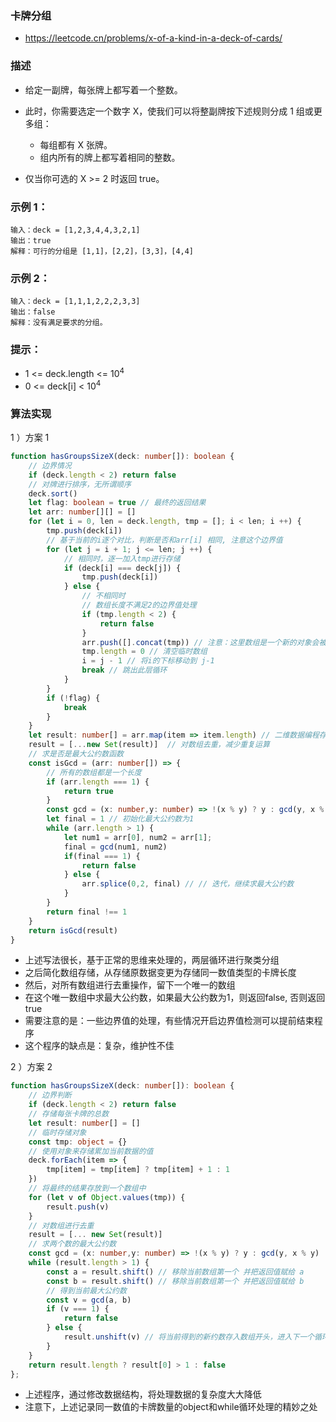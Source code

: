 ### 卡牌分组

- https://leetcode.cn/problems/x-of-a-kind-in-a-deck-of-cards/

### 描述

- 给定一副牌，每张牌上都写着一个整数。

- 此时，你需要选定一个数字 X，使我们可以将整副牌按下述规则分成 1 组或更多组：
  * 每组都有 X 张牌。
  * 组内所有的牌上都写着相同的整数。

- 仅当你可选的 X >= 2 时返回 true。

### 示例 1：

```
输入：deck = [1,2,3,4,4,3,2,1]
输出：true
解释：可行的分组是 [1,1]，[2,2]，[3,3]，[4,4]
```

### 示例 2：

```
输入：deck = [1,1,1,2,2,2,3,3]
输出：false
解释：没有满足要求的分组。
```
### 提示：

- 1 <= deck.length <= $10^4$
- 0 <= deck[i] < $10^4$

### 算法实现

1 ）方案 1

```ts
function hasGroupsSizeX(deck: number[]): boolean {
    // 边界情况
    if (deck.length < 2) return false
    // 对牌进行排序，无所谓顺序
    deck.sort()
    let flag: boolean = true // 最终的返回结果
    let arr: number[][] = []
    for (let i = 0, len = deck.length, tmp = []; i < len; i ++) {
        tmp.push(deck[i])
        // 基于当前的i逐个对比，判断是否和arr[i] 相同, 注意这个边界值
        for (let j = i + 1; j <= len; j ++) {
            // 相同时，逐一加入tmp进行存储
            if (deck[i] === deck[j]) {
                tmp.push(deck[i])
            } else {
                // 不相同时
                // 数组长度不满足2的边界值处理
                if (tmp.length < 2) {
                    return false
                }
                arr.push([].concat(tmp)) // 注意：这里数组是一个新的对象会被push到result中, 不能直接用tmp这个引用对象
                tmp.length = 0 // 清空临时数组
                i = j - 1 // 将i的下标移动到 j-1
                break // 跳出此层循环
            }
        }
        if (!flag) {
            break
        }
    }
    let result: number[] = arr.map(item => item.length) // 二维数据编程存储长度的一维数组
    result = [...new Set(result)]  // 对数组去重，减少重复运算
    // 求是否是最大公约数函数
    const isGcd = (arr: number[]) => {
        // 所有的数组都是一个长度
        if (arr.length === 1) {
            return true
        }
        const gcd = (x: number,y: number) => !(x % y) ? y : gcd(y, x % y) // 求两个数的最大公约数
		let final = 1 // 初始化最大公约数为1
		while (arr.length > 1) {
			let num1 = arr[0], num2 = arr[1];
			final = gcd(num1, num2)
			if(final === 1) {
				return false
			} else {
				arr.splice(0,2, final) // // 迭代，继续求最大公约数
			}
		}
		return final !== 1
	}
    return isGcd(result)
}
```

- 上述写法很长，基于正常的思维来处理的，两层循环进行聚类分组
- 之后简化数组存储，从存储原数据变更为存储同一数值类型的卡牌长度
- 然后，对所有数组进行去重操作，留下一个唯一的数组
- 在这个唯一数组中求最大公约数，如果最大公约数为1，则返回false, 否则返回true
- 需要注意的是：一些边界值的处理，有些情况开启边界值检测可以提前结束程序
- 这个程序的缺点是：复杂，维护性不佳



2 ）方案 2

```ts
function hasGroupsSizeX(deck: number[]): boolean {
    // 边界判断
    if (deck.length < 2) return false
    // 存储每张卡牌的总数
    let result: number[] = []
    // 临时存储对象
    const tmp: object = {}
    // 使用对象来存储累加当前数据的值
    deck.forEach(item => {
        tmp[item] = tmp[item] ? tmp[item] + 1 : 1
    })
    // 将最终的结果存放到一个数组中
    for (let v of Object.values(tmp)) {
        result.push(v)
    }
    // 对数组进行去重
    result = [... new Set(result)]
    // 求两个数的最大公约数
    const gcd = (x: number,y: number) => !(x % y) ? y : gcd(y, x % y)
    while (result.length > 1) {
        const a = result.shift() // 移除当前数组第一个 并把返回值赋给 a
        const b = result.shift() // 移除当前数组第一个 并把返回值赋给 b
        // 得到当前最大公约数
        const v = gcd(a, b)
        if (v === 1) {
            return false
        } else {
            result.unshift(v) // 将当前得到的新约数存入数组开头，进入下一个循环
        }
    }
    return result.length ? result[0] > 1 : false
};
```

- 上述程序，通过修改数据结构，将处理数据的复杂度大大降低
- 注意下，上述记录同一数值的卡牌数量的object和while循环处理的精妙之处
